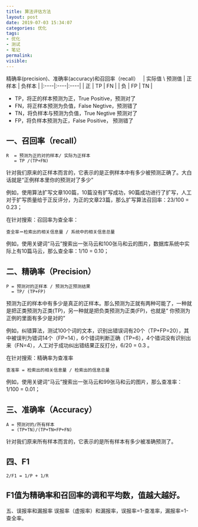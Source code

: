 ```yaml
---
title: 算法评估方法
layout: post
date: 2019-07-03 15:34:07
categories: 优化
tags:
- 优化
- 测试
- 笔记
permalink:
visible:
---
```

精确率(precision)、准确率(accuracy)和召回率（recall）
 
| 实际值 \ 预测值   | 正样本   | 负样本   | 
|:----|:----|:----|
| 正   | TP   | FN   | 
| 负   | FP   | TN   | 

* TP，将正的样本预测为正，True Positive，预测对了 
* FN，将正样本预测为负值，False Negtive，预测错了
* TN，将负样本与预测为负值，True  Negtive 预测对了
* FP，将负样本预测为正，False Positive， 预测错了

## 一、召回率（recall）
```
R  = 预测为正的对的样本/ 实际为正样本
   = TP /(TP+FN)
```

针对我们原来的正样本而言的，它表示的是正例样本中有多少被预测正确了。大白话就是“正例样本里你的预测对了多少”

例如，使用算法扩写文章100篇，10篇没有扩写成功，90篇成功进行了扩写，人工对于扩写质量给于正反评分，为正的文章23篇，那么扩写算法召回率：23/100 = 0.23；

在针对搜索：召回率为查全率：

```
查全率＝检索出的相关信息量 / 系统中的相关信息总量
```
例如，使用关键词“马云”搜索出一张马云和100张马和云的图片，数据库系统中实际上有10篇马云，那么查全率：1/10 = 0.10；

## 二、精确率（Precision）

```
P = 预测对的正样本 / 预测为正预测结果
  = TP/ (TP+FP)
```

预测为正的样本中有多少是真正的正样本。那么预测为正就有两种可能了，一种就是把正类预测为正类(TP)，另一种就是把负类预测为正类(FP)，也就是“ 你预测为正例的里面有多少是对的”

例如，纠错算法，测试100个词的文本，识别出错误词有20个（TP+FP=20），其中被误判为错词14个（FP=14），6个错词判断正确（TP=6），4个错词没有识别出来（FN=4），人工对于成功纠出错结果正反打分，6/20 = 0.3 。

在针对搜索：精确率为查准率

```
查准率 = 检索出的相关信息量 / 检索出的信息总量
```

例如，使用关键词“马云”搜索出一张马云和99张马和云的图片，那么查准率：1/100 = 0.01；

## 三、准确率（Accuracy）

```
A = 预测对的/所有样本
  = (TP+TN)/(TP+TN+FP+FN)
```
针对我们原来所有样本而言的，它表示的是所有样本有多少被准确预测了。

## 四、F1 
```
2/F1 = 1/P + 1/R
```
## F1值为精确率和召回率的调和平均数，值越大越好。

五、误报率和漏报率
误报率（虚报率）和漏报率，误报率=1-查准率，漏报率=1-查全率。
